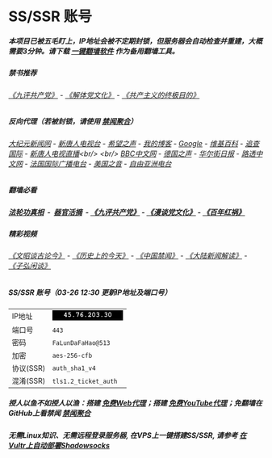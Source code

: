 # SS/SSR 账号 

##### 本项目已被五毛盯上，IP地址会被不定期封锁，但服务器会自动检查并重建，大概需要3分钟。请下载 [一键翻墙软件](https://github.com/gfw-breaker/nogfw/blob/master/README.md?a01) 作为备用翻墙工具。

##### 禁书推荐
###### [《九评共产党》](https://github.com/gfw-breaker/9ping.md) - [《解体党文化》](https://github.com/gfw-breaker/jtdwh.md) - [《共产主义的终极目的》](https://github.com/gfw-breaker/gczydzjmd.md)

##### 反向代理（若被封锁，请使用 [禁闻聚合](https://github.com/gfw-breaker/banned-news/blob/master/README.md?a01)）
######  [大纪元新闻网](http://66.42.41.200:10080/) - [新唐人电视台](http://66.42.41.200:8000/) - [希望之声](http://104.238.181.90:8200) - [我的博客](http://66.42.41.200:10000/) - [Google](http://66.42.41.200:8888/search?q=425事件) - [维基百科](http://66.42.41.200:8100/wiki/喬高-麥塔斯調查報告) - [追查国际](http://104.238.181.90:10010) - [新唐人电视直播](http://66.42.41.200:)<br/> <br/> [BBC中文网](http://104.238.181.90:9100/zhongwen/simp) - [德国之声](http://104.238.181.90:9200/zh/在线报导/s-9058?&zhongwen=simp) - [华尔街日报](http://104.238.181.90:9300) - [路透中文网](http://104.238.181.90:9500/) - [法国国际广播电台](http://104.238.181.90:9600/) - [美国之音](http://104.238.181.90:9700/)  - [自由亚洲电台](http://104.238.181.90:9800/) 

##### 翻墙必看
##### [法轮功真相](http://66.42.41.200:10000/videos/truth.html) &nbsp;-&nbsp; [器官活摘](http://66.42.41.200:10000/videos/res/Organs/) &nbsp;- [《九评共产党》](http://66.42.41.200:10000/videos/jiuping/) - [《漫谈党文化》](http://66.42.41.200:10000/videos/mtdwh/) - [《百年红祸》](http://66.42.41.200:10000/videos/bnhh/) 

##### 精彩视频
###### [《文昭谈古论今》](http://66.42.41.200/wenzhao/) - [《历史上的今天》](http://66.42.41.200/today-in-history/) - [《中国禁闻》](http://66.42.41.200/ntdtv-news/) - [《大陆新闻解读》](http://66.42.41.200/ntdtv-comedy/) - [《子弘闲谈》](http://66.42.41.200/zihongxiantan/)
 
##### SS/SSR 账号（03-26 12:30 更新IP地址及端口号）
|||
|-|-|
|IP地址|<img src='resources/ip.png'/>|
|端口号|`443` |
|密码|`FaLunDaFaHao@513`|  
|加密|`aes-256-cfb`|
|协议(SSR) |`auth_sha1_v4`|  
|混淆(SSR) |`tls1.2_ticket_auth`|  

##### 授人以鱼不如授人以渔：搭建 [免费Web代理](https://github.com/no-gfw/heroku-node-proxy#--end--)；搭建 [免费YouTube代理](https://github.com/gfw-breaker/you2php-heroku#--end--)；免翻墙在GitHub上看禁闻 [禁闻聚合](https://github.com/gfw-breaker/banned-news/blob/master/README.md?a01)

##### 无需Linux知识、无需远程登录服务器, 在VPS上一键搭建SS/SSR, 请参考 [在Vultr上自动部署Shadowsocks](https://gfw-breaker.win/vultr%e9%83%a8%e7%bd%b2ss/) 
